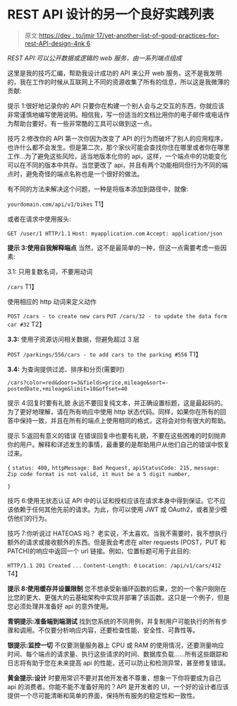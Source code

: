 # REST API 设计的另一个良好实践列表

> 原文:[https://dev . to/jmir 17/yet-another-list-of-good-practices-for-rest-API-design-4nk 6](https://dev.to/jmir17/yet-another-list-of-good-practices-for-rest-api-design-4nk6)

*REST API:可以公开数据或逻辑的 web 服务，由一系列端点组成*

这里是我的技巧汇编，帮助我设计成功的 API 来公开 web 服务。这不是我发明的，我在工作的时候从互联网上不同的资源收集了所有的信息，所以这是我微薄的贡献:

提示 1:很好地记录你的 API
只要你在构建一个别人会与之交互的东西，你就应该非常谨慎地编写使用说明。相信我，写一份适当的文档比用你的电子邮件或电话作为帮助台要好。有一些非常酷的工具可以做到这一点。

技巧 2:修改你的 API
第一次你因为改变了 API 的行为而破坏了别人的应用程序，也许什么都不会发生。但是第二次，那个家伙可能会查找你住在哪里或者你在哪里工作…为了避免这些风险，适当地版本化你的 api，这样，一个端点中的功能变化可以在不同的版本中共存。当您更改了 api，并且有两个功能相同但行为不同的端点时，避免奇怪的端点名称也是一个很好的做法。

有不同的方法来解决这个问题，一种是将版本添加到路径中，就像:

`yourdomain.com/api/v1/bikes`
T1】

或者在请求中使用报头:

`GET /user/1 HTTP/1.1`
`Host: myapplication.com`
`Accept: application/json`

**提示 3:使用自我解释端点**
当然，这不是最简单的一种，但这一点需要考虑一些因素:

3.1: 只用复数名词，不要用动词

`/cars`
T1】

使用相应的 http 动词来定义动作

`POST /cars - to create new cars`
`PUT /cars/32 - to update the data form car #32`
T2】

**3.3:** 使用子资源访问相关数据，但避免超过 3 层

`POST /parkings/556/cars - to add cars to the parking #556`
T1】

**3.4:** 为查询提供过滤、排序和分页(需要时)

`/cars?color=red&doors=3&fields=price,mileage&sort=-postedDate,+mileage&limit=10&offset=40`

提示 4:回复时要有礼貌
永远不要回复纯文本，并正确设置标题，这是最起码的。为了更好地理解，请在所有响应中使用 http 状态代码。同样，如果你在所有的回答中保持一致，并且在所有的端点上使用相同的格式，这将会对你有很大的帮助。

提示 5:返回有意义的错误
在错误回复中也要有礼貌，不要在这些困难的时刻抛弃你的用户。解释和详述发生的事情，最重要的是帮助用户从他们自己的错误中恢复过来。

`{`
`status: 400,`
`httpMessage: Bad Request,`
`apiStatusCode: 215,`
`message: Zip code format is not valid, it must be a 5 digit number,`

`}`

技巧 6:使用无状态认证
API 中的认证和授权应该在请求本身中得到保证。它不应该依赖于任何其他先前的请求。为此，你可以使用 JWT 或 OAuth2，或者至少模仿他们的行为。

技巧 7:你听说过 HATEOAS 吗？
老实说，不太喜欢。当我不需要时，我不想执行额外的请求或接收额外的东西。但是我会考虑在 alter requests (POST，PUT 和 PATCH)的响应中返回一个 url 链接。例如，位置标题可用于此目的:

`HTTP/1.1 201 Created`
`...`
`Content-Length: 0`
`Location: /api/v1/cars/412`
T4】

**提示 8:使用缓存并设置限制**
您不想承受新循环函数的后果，您的一个客户刚刚在比您的更大、更强大的云基础架构中实现并部署了该函数。这只是一个例子，但是您必须处理并准备好 api 的意外使用。

**青铜提示:准备端到端测试**
找到您系统的不同用例，并复制用户可能执行的所有步骤和调用。不仅要分析响应内容，还要检查性能、安全性、可靠性等。

**银提示:监控一切**
不仅要测量服务器上 CPU 或 RAM 的使用情况，还要测量响应时间、每个端点的请求量、执行这些请求的时间、数据库负载……所有这些跟踪和日志将有助于您在未来提高 api 的性能，还可以防止和检测异常，甚至修复错误。

**黄金提示:设计**
时要用常识不要对其他开发者不尊重，想象一下你将要成为自己 api 的消费者。你能不能不准备好用的？API 是开发者的 UI，一个好的设计者应该提供一个尽可能清晰和简单的界面，保持所有服务的稳定性和一致性。